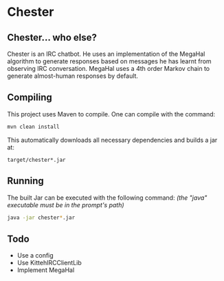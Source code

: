 Chester
=======

Chester... who else?
--------------------

Chester is an IRC chatbot.
He uses an implementation of the MegaHal algorithm to generate responses based on messages he has learnt from observing IRC conversation. 
MegaHal uses a 4th order Markov chain to generate almost-human responses by default.

Compiling
---------

This project uses Maven to compile. One can compile with the command:

```bash
mvn clean install
```

This automatically downloads all necessary dependencies and builds a jar at:

```
target/chester*.jar
```

Running
-------

The built Jar can be executed with the following command: *(the "java" executable must be in the prompt's path)*

```bash
java -jar chester*.jar
```

Todo
----

- Use a config
- Use KittehIRCClientLib
- Implement MegaHal
